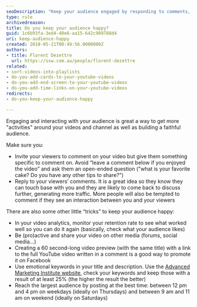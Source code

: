 ```yaml
---
seoDescription: "Keep your audience engaged by responding to comments, sharing videos on other platforms, and promoting them with attention-grabbing titles and emotional keywords."
type: rule
archivedreason: 
title: Do you keep your audience happy?
guid: 1c6b93fa-3ed4-40e6-aa15-642c909788d4
uri: keep-audience-happy
created: 2018-05-21T00:49:56.0000000Z
authors:
- title: Florent Dezettre
  url: https://ssw.com.au/people/florent-dezettre
related:
- sort-videos-into-playlists
- do-you-add-cards-to-your-youtube-videos
- do-you-add-end-screen-to-your-youtube-videos
- do-you-add-time-links-on-your-youtube-videos
redirects:
- do-you-keep-your-audience-happy

---
```


Engaging and interacting with your audience is great a way to get more "activities" around your videos and channel as well as building a faithful audience.

<!--endintro-->

Make sure you:

* Invite your viewers to comment on your video but give them something specific to comment on. Avoid “leave a comment below if you enjoyed the video” and ask them an open-ended question ("what is your favorite cake? Do you have any other tips to share?")
* Reply to your viewers’ comments. It is a great idea so they know they can touch base with you and they are likely to come back to discuss further, generating more traffic. More people will also be tempted to comment if they see an interaction between you and your viewers

There are also some other little “tricks” to keep your audience happy:

* In your video analytics, monitor your retention rate to see what worked well so you can do it again (basically, check what your audience likes)
* Be (pro)active and share your video on other media (forums, social media...)
* Creating a 60 second-long video preview (with the same title) with a link to the full YouTube video written in a comment is a good way to promote it on Facebook
* Use emotional keywords in your title and description. Use the [Advanced Marketing Institute website](https://aminstitute.com/headline), check your keywords and keep those with a result of at least 25% (the higher the result the better)
* Reach the largest audience by posting at the best time: between 12 pm and 4 pm on weekdays (ideally on Thursdays) and between 9 am and 11 am on weekend (ideally on Saturdays)
